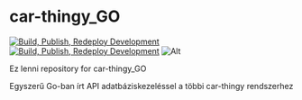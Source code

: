 # car-thingy_GO
[![Build, Publish, Redeploy Development](https://github.com/sc4n1a471/car-thingy_GO/actions/workflows/docker_dev.yml/badge.svg?branch=dev)](https://github.com/sc4n1a471/car-thingy_GO/actions/workflows/docker_dev.yml)
[![Build, Publish, Redeploy Development](https://github.com/sc4n1a471/car-thingy_GO/actions/workflows/docker_dev.yml/badge.svg?branch=dev)](https://github.com/sc4n1a471/car-thingy_GO/actions/workflows/docker_dev.yml)
![Alt](https://repobeats.axiom.co/api/embed/2692ab72c49f92569a121d87d1029543c2f7a01d.svg "Repobeats analytics image")

Ez lenni repository for car-thingy_GO

Egyszerű Go-ban írt API adatbáziskezeléssel a többi car-thingy rendszerhez
